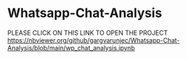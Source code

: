 # Whatsapp-Chat-Analysis

PLEASE CLICK ON THIS LINK TO OPEN THE PROJECT 
https://nbviewer.org/github/gargvarunjec/Whatsapp-Chat-Analysis/blob/main/wp_chat_analysis.ipynb
